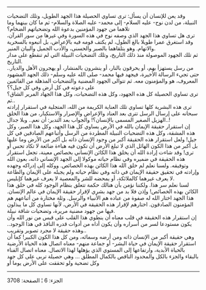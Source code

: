 ------------------------------------------------------------------------

وقد يعن للإنسان أن يسأل: ترى تساوي الحصيلة هذا الجهد الطويل، وتلك
التضحيات النبيلة، من لدن نوح- عليه السلام- إلى محمد- عليه الصلاة
والسلام- ثم ما كان بينهما وما تلاهما من جهود المؤمنين بدعوة الله
وتضحياتهم الضخام؟  
ترى هل تساوي هذا الجهد الذي وصفه نوح في هذه السورة وفي غيرها من سور
القرآن، وقد استغرق عمرا طويلا بالغ الطول، لم يكتف قومه فيه بالإعراض، بل
أتبعوه بالسخرية والاتهام. وهو يتلقاهما بالصبر والحسنى، والأدب الجميل
والبيان المنير.  
ثم تلك الجهود الموصولة منذ ذلك التاريخ، وتلك التضحيات النبيلة التي لم
تنقطع على مدار التاريخ.  
من رسل يستهزأ بهم، أو يحرقون بالنار، أو ينشرون بالمنشار، أو يهجرون الأهل
والديار.. حتى تجيء الرسالة الأخيرة، فيجهد فيها محمد- صلى الله عليه وسلم-
ذلك الجهد المشهود المعروف، هو والمؤمنون معه. ثم تتوالى الجهود المضنية
والتضحيات المذهلة من القائمين على دعوته في كل أرض وفي كل جيل؟؟  
ترى تساوي الحصيلة كل هذه الجهود، وكل هذه التضحيات، وكل هذا الجهاد المرير
الشاق؟ ثم..  
ترى هذه البشرية كلها تساوي تلك العناية الكريمة من الله، المتجلية في
استقرار إرادته سبحانه على إرسال الرسل تترى بعد العناد والإعراض والإصرار
والاستكبار، من هذا الخلق الهزيل الصغير المسمى بالإنسان؟! والجواب بعد
التدبر: أن نعم.. وبلا جدال..!  
إن استقرار حقيقة الإيمان بالله في الأرض يساوي كل هذا الجهد، وكل هذا
الصبر، وكل هذه المشقة، وكل هذه التضحيات النبيلة المطردة من الرسل
وأتباعهم الصادقين في كل جيل! ولعل استقرار هذه الحقيقة أكبر من وجود
الإنسان ذاته بل أكبر من الأرض وما عليها بل أكبر من هذا الكون الهائل الذي
لا تبلغ الأرض أن تكون فيه هباءة ضائعة لا تكاد تحس أو ترى! وقد شاءت إرادة
الله أن يخلق هذا الكائن الإنساني بخصائص معينة، تجعل استقرار هذه الحقيقة
في ضميره وفي نظام حياته موكولا إلى الجهد الإنساني ذاته، بعون الله
وتوفيقه. ولسنا نعلم لم خلق الله هذا الكائن بهذه الخصائص. ووكله إلى
إدراكه وجهده وإرادته في تحقيق حقيقة الإيمان في ذاته وفي نظام حياته ولم
يجبله على الإيمان والطاعة لا يعرف غيرهما كالملائكة، أو يمحضه للشر
والمعصية لا يعرف غيرهما كإبليس.  
لسنا نعلم سر هذا. ولكننا نؤمن بأن هنالك حكمة تتعلق بنظام الوجود كله في
خلق هذا الكائن بهذه الخصائص! وإذن فلا بد من جهد بشري لإقرار حقيقة
الإيمان في عالم الإنسان. هذا الجهد اختار الله له صفوة من عباده هم
الأنبياء والرسل. وثلة مختارة من أتباعهم هم المؤمنون الصادقون. اختارهم
لإقرار هذه الحقيقة في الأرض، لأنها تساوي كل ما يبذلون فيها من جهود مضنية
مريرة، وتضحيات شاقة نبيلة.  
إن استقرار هذه الحقيقة في قلب معناه أن ينطوي هذا القلب على قبس من نور
الله وأن يكون مستودعا لسر من أسراره وأن يكون أداه من أدوات قدره النافذ
في هذا الوجود.. وهذه حقيقة لا مجرد تصوير وتقريب..  
وهي حقيقة أكبر من الإنسان ذاته ومن أرضه وسمائه، ومن كل هذا الكون الكبير!
كما أن استقرار حقيقة الإيمان في حياة البشر- أو جماعة منهم- معناه اتصال
هذه الحياة الأرضية بالحياة الأبدية، وارتفاعها إلى المستوي الذي يؤهلها
لهذا الاتصال. معناه اتصال الفناء بالبقاء والجزء بالكل والمحدود الناقص
بالكمال المطلق ... وهي حصيلة تربى على كل جهد وكل تضحية ولو تحققت على
الأرض يوما أو

------------------------------------------------------------------------

الجزء: 6 ¦ الصفحة: 3708
